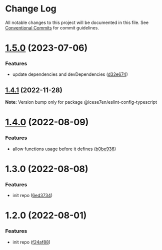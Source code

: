 # Change Log

All notable changes to this project will be documented in this file.
See [Conventional Commits](https://conventionalcommits.org) for commit guidelines.

# [1.5.0](https://github.com/icese7en/configs/compare/@icese7en/eslint-config-typescript@1.4.1...@icese7en/eslint-config-typescript@1.5.0) (2023-07-06)

### Features

- update dependencies and devDependencies ([d32e674](https://github.com/icese7en/configs/commit/d32e67410f8525644348e1e9e3abbb3340e79690))

## [1.4.1](https://github.com/icese7en/configs/compare/@icese7en/eslint-config-typescript@1.4.0...@icese7en/eslint-config-typescript@1.4.1) (2022-11-28)

**Note:** Version bump only for package @icese7en/eslint-config-typescript

# [1.4.0](https://github.com/icese7en/configs/compare/@icese7en/eslint-config-typescript@1.3.0...@icese7en/eslint-config-typescript@1.4.0) (2022-08-09)

### Features

- allow functions usage before it defines ([b0be936](https://github.com/icese7en/configs/commit/b0be936cff12973bd5081da8e033301d8ee61057))

# 1.3.0 (2022-08-08)

### Features

- init repo ([6ed3734](https://github.com/icese7en/configs/commit/6ed37347b525944575c0f79aa92eedee0479a0fe))

# 1.2.0 (2022-08-01)

### Features

- init repo ([f24af88](https://github.com/icese7en/configs/commit/f24af888e8fe85ced2d9bcf50d9e7f398380101d))
